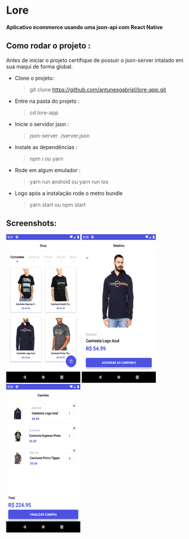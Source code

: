 # Lore

#### Aplicativo ecommerce usando uma json-api com React Native

## Como rodar o projeto :

Antes de iniciar o projeto certifique de possuir o json-server intalado em sua maqui de forma global.

- Clone o projeto:

  > git clone https://github.com/antunesgabriel/lore-app.git

- Entre na pasta do projeto :
  > cd lore-app
- Inicie o servidor json :
  > json-server ./server.json
- Instale as dependências :
  > npm i ou yarn
- Rode em algum emulador :
  > yarn run android ou yarn run ios
- Logo após a instalação rode o metro bundle
  > yarn start ou npm start

## Screenshots:

<img src="./prints/camisetas.png" width="200" height="400" alt="camisetas"/>
<img src="./prints/detalhes.png" width="200" height="400" alt="detalhes"/>
<img src="./prints/carrinho.png" width="200" height="400" alt="carrinho"/>
